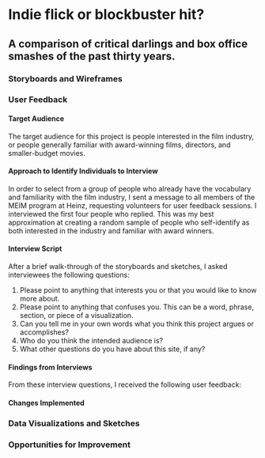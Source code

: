 # Indie flick or blockbuster hit?
## A comparison of critical darlings and box office smashes of the past thirty years.

### Storyboards and Wireframes

### User Feedback
#### Target Audience
The target audience for this project is people interested in the film industry, or people generally familiar with award-winning films,  directors, and smaller-budget movies.

#### Approach to Identify Individuals to Interview
In order to select from a group of people who already have the vocabulary and familiarity with the film industry, I sent a message to all members of the MEIM program at Heinz, requesting volunteers for user feedback sessions. I interviewed the first four people who replied.  This was my best approximation at creating a random sample of people who self-identify as both interested in the industry and familiar with award winners.  

#### Interview Script
After a brief walk-through of the storyboards and sketches, I asked interviewees the following questions:

1. Please point to anything that interests you or that you would like to know more about.
2. Please point to anything that confuses you. This can be a word, phrase, section, or piece of a visualization.
3. Can you tell me in your own words what you think this project argues or accomplishes?
4. Who do you think the intended audience is?
5. What other questions do you have about this site, if any?

#### Findings from Interviews

From these interview questions, I received the following user feedback:

#### Changes Implemented

### Data Visualizations and Sketches

### Opportunities for Improvement

